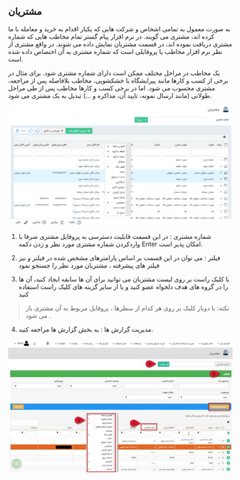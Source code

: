 ﻿## مشتریان

  به صورت معمول به تمامی اشخاص و شرکت هایی که یکبار اقدام به خرید و معامله با ما کرده اند، مشتری می گویند. در نرم افزار پیام گستر تمام مخاطب هایی که شماره مشتری دریافت نموده اند، در قسمت مشتریان نمایش داده می شوند. در واقع مشتری از نظر نرم افزار مخاطب یا پروفایلی است که شماره مشتری به آن اختصاص داده شده است.

یک مخاطب در مراحل مختلف ممکن است دارای شماره مشتری شود. برای مثال در برخی از کسب و کارها مانند پیرایشگاه یا خشکشویی، مخاطب بلافاصله پس از مراجعه، مشتری محسوب می شود. اما در برخی کسب و کارها مخاطب پس از طی مراحل طولانی (مانند ارسال نمونه، تایید آن، مذاکره و ...) تبدیل به یک مشتری می شود. 

![](Customers.png)

1. شماره مشتری : در این قسمت قابلیت دسترسی به پروفایل مشتری صرفا با واردکردن شماره مشتری مورد نظر و زدن دکمه Enter امکان پذیر است.

2. فیلتر :  می توان در این قسمت بر اساس پارامترهای مشخص شده در فیلتر و نیز فیلتر های پیشرفته ، مشتریان مورد نظر را جستجو نمود

3. با کلیک راست بر روی لیست مشتریان می توانید برای آن ها سابقه ایجاد کنید، آن ها را در گروه های هدف دلخواه عضو کنید و یا از سایر گزینه های کلیک راست استفاده کنید

>  نکته:   با دوبار کلیک بر روی هر کدام از سطرها ، پروفایل مربوط به آن مشتری باز می شود .

4. مدیریت گزارش ها : به بخش  گزارش ها مراجعه کنید.  

![](image002.jpg)

